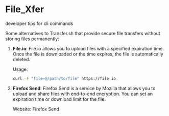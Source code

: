 # File_Xfer
developer tips for cli commands

Some alternatives to Transfer.sh that provide secure file transfers without storing files permanently:

1. **File.io**: File.io allows you to upload files with a specified expiration time. Once the file is downloaded or the time expires, the file is automatically deleted.
    
    Usage:
    
    ```bash
    curl -F "file=@/path/to/file" https://file.io
    ```
    
2. **Firefox Send**: Firefox Send is a service by Mozilla that allows you to upload and share files with end-to-end encryption. You can set an expiration time or download limit for the file.
    
    Website: Firefox Send
